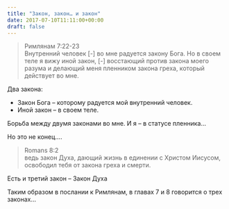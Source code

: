 ```yaml
---
title: "Закон, закон… и закон"
date: 2017-07-10T11:11:00+00:00
draft: false
---
```


> Римлянам 7:22-23  
> Внутренний человек [-] во мне радуется закону Бога. Но в своем теле я вижу иной закон, [-] восстающий против закона моего разума и делающий меня пленником закона греха, который действует во мне.



Два закона:

  * Закон Бога &#8211; которому радуется мой внутренний человек. 
  * Иной закон &#8211; в своем теле.
  
Борьба между двумя законами во мне. И я &#8211; в статусе пленника&#8230; 

Но это не конец&#8230;.



> Romans 8:2  
> ведь закон Духа, дающий жизнь в единении с Христом Иисусом, освободил тебя от закона греха и смерти.



Есть и третий закон &#8211; Закон Духа

Таким образом в послании к Римлянам, в главах 7 и 8 говорится о трех законах&#8230;